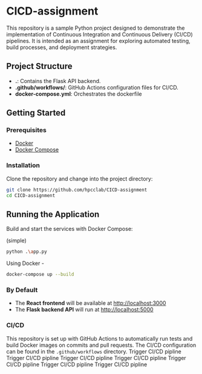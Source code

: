 # CICD-assignment

This repository is a sample Python project designed to demonstrate the implementation of Continuous Integration and Continuous Delivery (CI/CD) pipelines. It is intended as an assignment for exploring automated testing, build processes, and deployment strategies.


## Project Structure

- **.**: Contains the Flask API backend.
- **.github/workflows/**: GitHub Actions configuration files for CI/CD.
- **docker-compose.yml**: Orchestrates the dockerfile

## Getting Started

### Prerequisites

- [Docker](https://docs.docker.com/get-docker/)
- [Docker Compose](https://docs.docker.com/compose/)

### Installation

Clone the repository and change into the project directory:

```bash
git clone https://github.com/hpcclab/CICD-assignment
cd CICD-assignment
```
## Running the Application

Build and start the services with Docker Compose:

(simple)

```bash
python .\app.py
```

Using Docker - 

```bash
docker-compose up --build
```

### By Default

- The **React frontend** will be available at [http://localhost:3000](http://localhost:3000)
- The **Flask backend API** will run at [http://localhost:5000](http://localhost:5000)

### CI/CD

This repository is set up with GitHub Actions to automatically run tests and build Docker images on commits and pull requests. The CI/CD configuration can be found in the `.github/workflows` directory.
T r i g g e r   C I / C D   p i p l i n e  
 T r i g g e r   C I / C D   p i p l i n e  
 T r i g g e r   C I / C D   p i p l i n e  
 T r i g g e r   C I / C D   p i p l i n e  
 T r i g g e r   C I / C D   p i p l i n e  
 T r i g g e r   C I / C D   p i p l i n e  
 T r i g g e r   C I / C D   p i p l i n e  
 